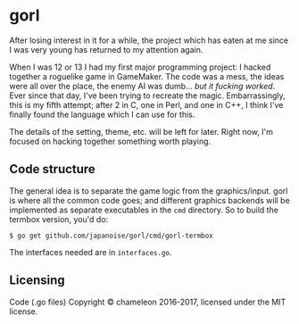 # gorl

After losing interest in it for a while, the project which has eaten at me since
I was very young has returned to my attention again.

When I was 12 or 13 I had my first major programming project: I hacked together
a roguelike game in GameMaker. The code was a mess, the ideas were all over the
place, the enemy AI was dumb... *but it fucking worked*. Ever since that day,
I've been trying to recreate the magic. Embarrassingly, this is my fifth
attempt; after 2 in C, one in Perl, and one in C++, I think I've finally found
the language which I can use for this.

The details of the setting, theme, etc. will be left for later. Right now, I'm
focused on hacking together something worth playing.

## Code structure

The general idea is to separate the game logic from the graphics/input. gorl is
where all the common code goes; and different graphics backends will be 
implemented as separate executables in the `cmd` directory. So to build the
termbox version, you'd do:

``` shellsession
$ go get github.com/japanoise/gorl/cmd/gorl-termbox
```

The interfaces needed are in `interfaces.go`.

## Licensing

Code (.go files) Copyright © chameleon 2016-2017, licensed under the MIT license.
